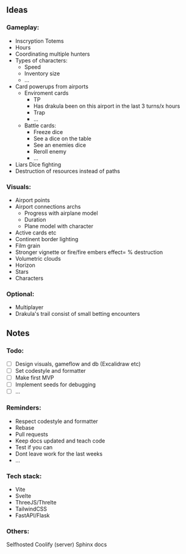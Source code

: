 ## Ideas
### Gameplay:
- Inscryption Totems
- Hours
- Coordinating multiple hunters
- Types of characters:
	- Speed
	- Inventory size
	- ...
- Card powerups from airports
	- Enviroment cards
		- TP
		- Has drakula been on this airport in the last 3 turns/x hours
		- Trap
		- ...
	- Battle cards:
		- Freeze dice
		- See a dice on the table
		- See an enemies dice
		- Reroll enemy
		- ...
- Liars Dice fighting
- Destruction of resources instead of paths

### Visuals:
- Airport points
- Airport connections archs
	- Progress with airplane model
	- Duration
	- Plane model with character
- Active cards etc
- Continent border lighting
- Film grain
- Stronger vignette or fire/fire embers effect= % destruction
- Volumetric clouds
- Horizon
- Stars
- Characters

### Optional:
- Multiplayer
- Drakula's trail consist of small betting encounters

## Notes
### Todo:
- [ ] Design visuals, gameflow and db (Excalidraw etc)
- [ ] Set codestyle and formatter
- [ ] Make first MVP
- [ ] Implement seeds for debugging
- [ ] ...

### Reminders:
- Respect codestyle and formatter
- Rebase
- Pull requests
- Keep docs updated and teach code
- Test if you can
- Dont leave work for the last weeks
- ...

### Tech stack:
- Vite
- Svelte
- ThreeJS/Threlte
- TailwindCSS
- FastAPI/Flask

### Others:
Selfhosted Coolify (server)
Sphinx docs